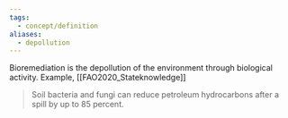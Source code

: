 ```yaml
---
tags:
  - concept/definition
aliases:
  - depollution
---
```

Bioremediation is the depollution of the environment through biological activity.
Example, [[FAO2020_Stateknowledge]]
> Soil bacteria and fungi can reduce petroleum hydrocarbons after a spill by up to 85 percent.